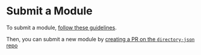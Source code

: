 
# Submit a Module

To submit a module, [follow these guidelines](https://github.com/flimflamjs/flimflam-docs/blob/master/guidelines.md).

Then, you can submit a new module by [creating a PR on the `directory-json` repo](https://github.com/flimflamjs/directory-json)


